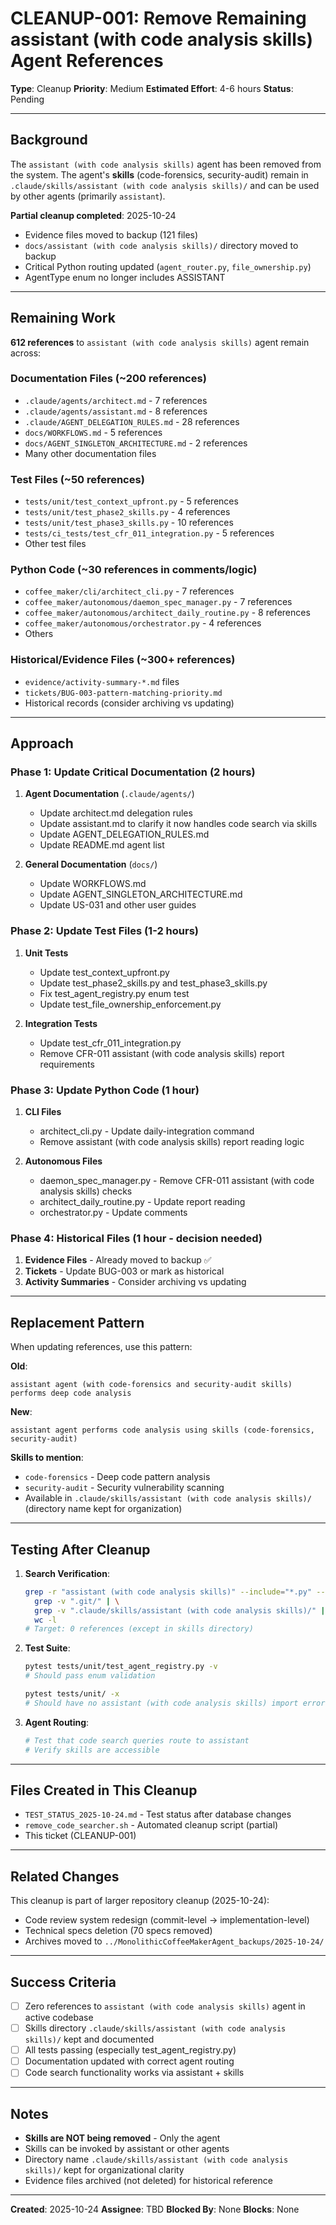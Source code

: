 # CLEANUP-001: Remove Remaining assistant (with code analysis skills) Agent References

**Type**: Cleanup
**Priority**: Medium
**Estimated Effort**: 4-6 hours
**Status**: Pending

---

## Background

The `assistant (with code analysis skills)` agent has been removed from the system. The agent's **skills** (code-forensics, security-audit) remain in `.claude/skills/assistant (with code analysis skills)/` and can be used by other agents (primarily `assistant`).

**Partial cleanup completed**: 2025-10-24
- Evidence files moved to backup (121 files)
- `docs/assistant (with code analysis skills)/` directory moved to backup
- Critical Python routing updated (`agent_router.py`, `file_ownership.py`)
- AgentType enum no longer includes ASSISTANT

---

## Remaining Work

**612 references** to `assistant (with code analysis skills)` agent remain across:

### Documentation Files (~200 references)
- `.claude/agents/architect.md` - 7 references
- `.claude/agents/assistant.md` - 8 references
- `.claude/AGENT_DELEGATION_RULES.md` - 28 references
- `docs/WORKFLOWS.md` - 5 references
- `docs/AGENT_SINGLETON_ARCHITECTURE.md` - 2 references
- Many other documentation files

### Test Files (~50 references)
- `tests/unit/test_context_upfront.py` - 5 references
- `tests/unit/test_phase2_skills.py` - 4 references
- `tests/unit/test_phase3_skills.py` - 10 references
- `tests/ci_tests/test_cfr_011_integration.py` - 5 references
- Other test files

### Python Code (~30 references in comments/logic)
- `coffee_maker/cli/architect_cli.py` - 7 references
- `coffee_maker/autonomous/daemon_spec_manager.py` - 7 references
- `coffee_maker/autonomous/architect_daily_routine.py` - 8 references
- `coffee_maker/autonomous/orchestrator.py` - 4 references
- Others

### Historical/Evidence Files (~300+ references)
- `evidence/activity-summary-*.md` files
- `tickets/BUG-003-pattern-matching-priority.md`
- Historical records (consider archiving vs updating)

---

## Approach

### Phase 1: Update Critical Documentation (2 hours)
1. **Agent Documentation** (`.claude/agents/`)
   - Update architect.md delegation rules
   - Update assistant.md to clarify it now handles code search via skills
   - Update AGENT_DELEGATION_RULES.md
   - Update README.md agent list

2. **General Documentation** (`docs/`)
   - Update WORKFLOWS.md
   - Update AGENT_SINGLETON_ARCHITECTURE.md
   - Update US-031 and other user guides

### Phase 2: Update Test Files (1-2 hours)
1. **Unit Tests**
   - Update test_context_upfront.py
   - Update test_phase2_skills.py and test_phase3_skills.py
   - Fix test_agent_registry.py enum test
   - Update test_file_ownership_enforcement.py

2. **Integration Tests**
   - Update test_cfr_011_integration.py
   - Remove CFR-011 assistant (with code analysis skills) report requirements

### Phase 3: Update Python Code (1 hour)
1. **CLI Files**
   - architect_cli.py - Update daily-integration command
   - Remove assistant (with code analysis skills) report reading logic

2. **Autonomous Files**
   - daemon_spec_manager.py - Remove CFR-011 assistant (with code analysis skills) checks
   - architect_daily_routine.py - Update report reading
   - orchestrator.py - Update comments

### Phase 4: Historical Files (1 hour - decision needed)
1. **Evidence Files** - Already moved to backup ✅
2. **Tickets** - Update BUG-003 or mark as historical
3. **Activity Summaries** - Consider archiving vs updating

---

## Replacement Pattern

When updating references, use this pattern:

**Old**:
```
assistant agent (with code-forensics and security-audit skills) performs deep code analysis
```

**New**:
```
assistant agent performs code analysis using skills (code-forensics, security-audit)
```

**Skills to mention**:
- `code-forensics` - Deep code pattern analysis
- `security-audit` - Security vulnerability scanning
- Available in `.claude/skills/assistant (with code analysis skills)/` (directory name kept for organization)

---

## Testing After Cleanup

1. **Search Verification**:
   ```bash
   grep -r "assistant (with code analysis skills)" --include="*.py" --include="*.md" . | \
     grep -v ".git/" | \
     grep -v ".claude/skills/assistant (with code analysis skills)/" | \
     wc -l
   # Target: 0 references (except in skills directory)
   ```

2. **Test Suite**:
   ```bash
   pytest tests/unit/test_agent_registry.py -v
   # Should pass enum validation

   pytest tests/unit/ -x
   # Should have no assistant (with code analysis skills) import errors
   ```

3. **Agent Routing**:
   ```bash
   # Test that code search queries route to assistant
   # Verify skills are accessible
   ```

---

## Files Created in This Cleanup

- `TEST_STATUS_2025-10-24.md` - Test status after database changes
- `remove_code_searcher.sh` - Automated cleanup script (partial)
- This ticket (CLEANUP-001)

---

## Related Changes

This cleanup is part of larger repository cleanup (2025-10-24):
- Code review system redesign (commit-level → implementation-level)
- Technical specs deletion (70 specs removed)
- Archives moved to `../MonolithicCoffeeMakerAgent_backups/2025-10-24/`

---

## Success Criteria

- [ ] Zero references to `assistant (with code analysis skills)` agent in active codebase
- [ ] Skills directory `.claude/skills/assistant (with code analysis skills)/` kept and documented
- [ ] All tests passing (especially test_agent_registry.py)
- [ ] Documentation updated with correct agent routing
- [ ] Code search functionality works via assistant + skills

---

## Notes

- **Skills are NOT being removed** - Only the agent
- Skills can be invoked by assistant or other agents
- Directory name `.claude/skills/assistant (with code analysis skills)/` kept for organizational clarity
- Evidence files archived (not deleted) for historical reference

---

**Created**: 2025-10-24
**Assignee**: TBD
**Blocked By**: None
**Blocks**: None
